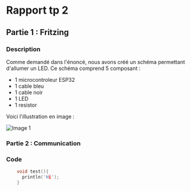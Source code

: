
# Rapport tp 2

## Partie 1 : Fritzing

### Description
Comme demandé dans l'énoncé, nous avons créé un schéma permettant d'allumer un LED.
Ce schéma comprend 5 composant :
- 1 microcontroleur ESP32
- 1 cable bleu
- 1 cable noir
- 1 LED
- 1 resistor

Voici l'illustration en image :

![Image 1](https://github.com/institut-galilee/2020-Smart-Lock/blob/master/lab/2/schematic.png)

<h3> Partie 2 : Communication</h3>

<h3>Code</h3>

```C
    void test(){
      println('Hi');
    }
  ```
